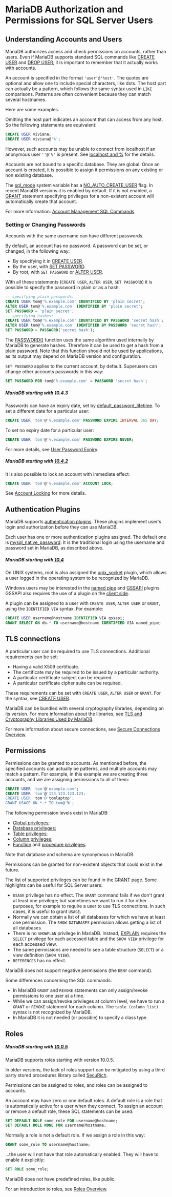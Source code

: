 # MariaDB Authorization and Permissions for SQL Server Users

## Understanding Accounts and Users

MariaDB authorizes access and check permissions on accounts, rather than users. Even if MariaDB supports standard SQL commands like [CREATE USER](/sql-statements-structure/sql-statements/account-management-sql-commands/create-user/) and [DROP USER](/sql-statements-structure/sql-statements/account-management-sql-commands/drop-user/), it is important to remember that it actually works with accounts.

An account is specified in the format `'user'@'host'`. The quotes are optional and allow one to include special characters, like dots. The host part can actually be a pattern, which follows the same syntax used in `LIKE` comparisons. Patterns are often convenient because they can match several hostnames.

Here are some examples.

Omitting the host part indicates an account that can access from any host. So the following statements are equivalent:

```sql
CREATE USER viviana;
CREATE USER viviana@'%';
```

However, such accounts may be unable to connect from localhost if an anonymous user `''@'%'` is present. See [localhost and %](/kb/en/troubleshooting-connection-issues/#localhost-and) for the details.

Accounts are not bound to a specific database. They are global. Once an account is created, it is possible to assign it permissions on any existing or non existing database.

The [sql_mode](/mariadb-administration/variables-and-modes/sql-mode/) system variable has a [NO_AUTO_CREATE_USER](/kb/en/sql-mode/#no_auto_create_user) flag. In recent MariaDB versions it is enabled by default. If it is not enabled, a [GRANT](/sql-statements-structure/sql-statements/account-management-sql-commands/grant/) statement specifying privileges for a non-existent account will automatically create that account.

For more information: [Account Management SQL Commands](/sql-statements-structure/sql-statements/account-management-sql-commands/).

### Setting or Changing Passwords

Accounts with the same username can have different passwords.

By default, an account has no password. A password can be set, or changed, in the following way:

- By specifying it in [CREATE USER](/sql-statements-structure/sql-statements/account-management-sql-commands/create-user/).
- By the user, with [SET PASSWORD](/sql-statements-structure/sql-statements/account-management-sql-commands/set-password/).
- By root, with `SET PASSWORD` or [ALTER USER](/sql-statements-structure/sql-statements/account-management-sql-commands/alter-user/).

With all these statements (`CREATE USER`, `ALTER USER`, `SET PASSWORD`) it is possible to specify the password in plain or as a hash:

```sql
-- specifying plain passwords:
CREATE USER tom@'%.example.com' IDENTIFIED BY 'plain secret';
ALTER USER tom@'%.example.com' IDENTIFIED BY 'plain secret';
SET PASSWORD = 'plain secret';
-- specifying hashes:
CREATE USER tom@'%.example.com' IDENTIFIED BY PASSWORD 'secret hash';
ALTER USER tom@'%.example.com' IDENTIFIED BY PASSWORD 'secret hash';
SET PASSWORD = PASSWORD('secret hash');
```

The [PASSWORD()](/built-in-functions/secondary-functions/encryption-hashing-and-compression-functions/password/) function uses the same algorithm used internally by MariaDB to generate hashes. Therefore it can be used to get a hash from a plain password. Note that this function should not be used by applications, as its output may depend on MariaDB version and configuration.

`SET PASSWORD` applies to the current account, by default. Superusers can change other accounts passwords in this way:

```sql
SET PASSWORD FOR tom@'%.example.com' = PASSWORD 'secret hash';
```

##### MariaDB starting with [10.4.3](/kb/en/mariadb-1043-release-notes/)

Passwords can have an expiry date, set by [default_password_lifetime](/kb/en/server-system-variables/#default_password_lifetime). To set a different date for a particular user:

```sql
CREATE USER 'tom'@'%.example.com' PASSWORD EXPIRE INTERVAL 365 DAY;
```

To set no expiry date for a particular user:

```sql
CREATE USER 'tom'@'%.example.com' PASSWORD EXPIRE NEVER;
```

For more details, see [User Password Expiry](/mariadb-administration/user-server-security/user-account-management/user-password-expiry/).

##### MariaDB starting with [10.4.2](/kb/en/mariadb-1042-release-notes/)

It is also possible to lock an account with immediate effect:

```sql
CREATE USER 'tom'@'%.example.com' ACCOUNT LOCK;
```

See [Account Locking](/mariadb-administration/user-server-security/user-account-management/account-locking/) for more details.

## Authentication Plugins

MariaDB supports [authentication plugins](/columns-storage-engines-and-plugins/plugins/authentication-plugins/). These plugins implement user's login and authorization before they can use MariaDB.

Each user has one or more authentication plugins assigned. The default one is [mysql_native_password](/columns-storage-engines-and-plugins/plugins/authentication-plugins/authentication-plugin-mysql_native_password/). It is the traditional login using the username and password set in MariaDB, as described above.

##### MariaDB starting with [10.4](/kb/en/what-is-mariadb-104/)

On UNIX systems, root is also assigned the [unix_socket](/columns-storage-engines-and-plugins/plugins/authentication-plugins/authentication-plugin-unix-socket/) plugin, which allows a user logged in the operating system to be recognized by MariaDB.

Windows users may be interested in the [named pipe](/columns-storage-engines-and-plugins/plugins/authentication-plugins/authentication-plugin-named-pipe/) and [GSSAPI](/columns-storage-engines-and-plugins/plugins/authentication-plugins/authentication-plugin-gssapi/) plugins. GSSAPI also requires the use of a plugin on the [client side](/kb/en/authentication-plugin-gssapi/#support-in-client-libraries).

A plugin can be assigned to a user with `CREATE USER`, `ALTER USER` or `GRANT`, using the `IDENTIFIED VIA` syntax. For example:

```sql
CREATE USER username@hostname IDENTIFIED VIA gssapi;
GRANT SELECT ON db.* TO username@hostname IDENTIFIED VIA named_pipe;
```

## TLS connections

A particular user can be required to use TLS connections. Additional requirements can be set:

- Having a valid X509 certificate.
- The certificate may be required to be issued by a particular authority.
- A particular certificate subject can be required.
- A particular certificate cipher suite can be required.

These requirements can be set with `CREATE USER`, `ALTER USER` or `GRANT`. For the syntax, see [CREATE USER](/kb/en/create-user/#tls-options).

MariaDB can be bundled with several cryptography libraries, depending on its version. For more information about the libraries, see [TLS and Cryptography Libraries Used by MariaDB](/mariadb-administration/user-server-security/securing-mariadb/securing-mariadb-encryption/tls-and-cryptography-libraries-used-by-mariadb/).

For more information about secure connections, see [Secure Connections Overview](/mariadb-administration/user-server-security/securing-mariadb/securing-mariadb-encryption/data-in-transit-encryption/secure-connections-overview/).

## Permissions

Permissions can be granted to accounts. As mentioned before, the specified accounts can actually be patterns, and multiple accounts may match a pattern. For example, in this example we are creating three accounts, and we are assigning permissions to all of them:

```sql
CREATE USER 'tom'@'example.com';
CREATE USER 'tom'@'123.123.123.123;
CREATE USER 'tom'@'tomlaptop';
GRANT USAGE ON *.* TO tom@'%';
```

The following permission levels exist in MariaDB:

- [Global privileges](/kb/en/grant/#global-privileges);
- [Database privileges](/kb/en/grant/#database-privileges);
- [Table privileges](/kb/en/grant/#table-privileges);
- [Column privileges](/kb/en/grant/#column-privileges);
- [Function](/kb/en/grant/#function-privileges) and [procedure privileges](/kb/en/grant/#procedure-privileges).

Note that database and schema are synonymous in MariaDB.

Permissions can be granted for non-existent objects that could exist in the future.

The list of supported privileges can be found in the [GRANT](/sql-statements-structure/sql-statements/account-management-sql-commands/grant/) page. Some highlights can be useful for SQL Server users:

- `USAGE` privilege has no effect. The `GRANT` command fails if we don't grant at least one privilege; but sometimes we want to run it for other purposes, for example to require a user to use TLS connections. In such cases, it is useful to grant `USAGE`.
- Normally we can obtain a list of all databases for which we have at least one permission. The `SHOW DATABASES` permission allows getting a list of all databases.
- There is no `SHOWPLAN` privilege in MariaDB. Instead, [EXPLAIN](/sql-statements-structure/sql-statements/administrative-sql-statements/analyze-and-explain-statements/explain/) requires the `SELECT` privilege for each accessed table and the `SHOW VIEW` privilege for each accessed view.
- The same permissions are needed to see a table structure (`SELECT`) or a view definition (`SHOW VIEW`).
- `REFERENCES` has no effect.

MariaDB does not support negative permissions (the `DENY` command).

Some differences concerning the SQL commands:

- In MariaDB `GRANT` and `REVOKE` statements can only assign/revoke permissions to one user at a time.
- While we can assign/revoke privileges at column level, we have to run a `GRANT` or `REVOKE` statement for each column. The `table (column_list)` syntax is not recognized by MariaDB.
- In MariaDB it is not needed (or possible) to specify a class type.

## Roles

##### MariaDB starting with [10.0.5](/kb/en/mariadb-1005-release-notes/)

MariaDB supports roles starting with version 10.0.5.

In older versions, the lack of roles support can be mitigated by using a third party stored procedures library called [SecuRich](/mariadb-administration/user-server-security/user-account-management/roles/securich/).

Permissions can be assigned to roles, and roles can be assigned to accounts.

An account may have zero or one default roles. A default role is a role that is automatically active for a user when they connect. To assign an account or remove a default role, these SQL statements can be used:

```sql
SET DEFAULT ROLE some_role FOR username@hostname;
SET DEFAULT ROLE NONE FOR username@hostname;
```

Normally a role is not a default role. If we assign a role in this way:

```sql
GRANT some_role TO username@hostname;
```

...the user will not have that role automatically enabled. They will have to enable it explicitly:

```sql
SET ROLE some_role;
```

MariaDB does not have predefined roles, like public.

For an introduction to roles, see [Roles Overview](/mariadb-administration/user-server-security/user-account-management/roles/roles_overview/).